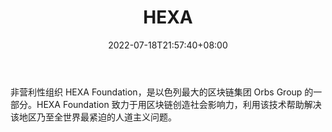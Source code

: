 ﻿---
weight: 
title: "HEXA"
description: "非营利性组织 HEXA Foundation，是以色列最大的区块链集团 Orbs Group 的一部分"
date: 2022-07-18T21:57:40+08:00
lastmod: 2022-07-18T16:45:40+08:00
draft: false
authors: ["浮尘"]
featuredImage: "hexa.jpg"
link: "https://www.hexa.org/"
tags: ["研究机构","HEXA 翻译站点"]
categories: ["navigation"]
navigation: ["研究机构"]
lightgallery: true
toc: true
pinned: false
recommend: false
recommend1: false
---
非营利性组织 HEXA Foundation，是以色列最大的区块链集团 Orbs Group 的一部分。HEXA Foundation 致力于用区块链创造社会影响力，利用该技术帮助解决该地区乃至全世界最紧迫的人道主义问题。
